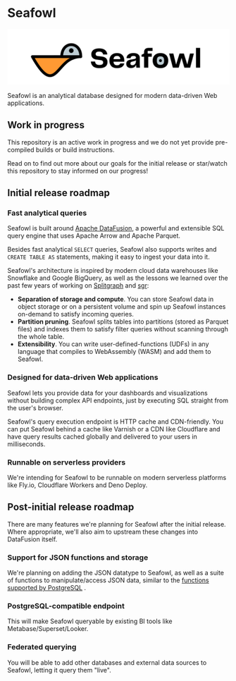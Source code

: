 # Seafowl

![Seafowl](./docs/static/logotype.svg)

Seafowl is an analytical database designed for modern data-driven Web applications.

## Work in progress

This repository is an active work in progress and we do not yet provide pre-compiled builds or build
instructions.

Read on to find out more about our goals for the initial release or star/watch this repository to
stay informed on our progress!

## Initial release roadmap

### Fast analytical queries

Seafowl is built around [Apache DataFusion](https://github.com/apache/arrow-datafusion), a powerful
and extensible SQL query engine that uses Apache Arrow and Apache Parquet.

Besides fast analytical `SELECT` queries, Seafowl also supports writes and `CREATE TABLE AS`
statements, making it easy to ingest your data into it.

Seafowl's architecture is inspired by modern cloud data warehouses like Snowflake and Google
BigQuery, as well as the lessons we learned over the past few years of working on
[Splitgraph](https://www,splitgraph.com/) and [sgr](https://github.com/splitgraph/sgr/):

- **Separation of storage and compute**. You can store Seafowl data in object storage or on a
  persistent volume and spin up Seafowl instances on-demand to satisfy incoming queries.
- **Partition pruning**. Seafowl splits tables into partitions (stored as Parquet files) and indexes
  them to satisfy filter queries without scanning through the whole table.
- **Extensibility**. You can write user-defined-functions (UDFs) in any language that compiles to
  WebAssembly (WASM) and add them to Seafowl.

### Designed for data-driven Web applications

Seafowl lets you provide data for your dashboards and visualizations without building complex API
endpoints, just by executing SQL straight from the user's browser.

Seafowl's query execution endpoint is HTTP cache and CDN-friendly. You can put Seafowl behind a
cache like Varnish or a CDN like Cloudflare and have query results cached globally and delivered to
your users in milliseconds.

### Runnable on serverless providers

We're intending for Seafowl to be runnable on modern serverless platforms like Fly.io, Cloudflare
Workers and Deno Deploy.

## Post-initial release roadmap

There are many features we're planning for Seafowl after the initial release. Where appropriate,
we'll also aim to upstream these changes into DataFusion itself.

### Support for JSON functions and storage

We're planning on adding the JSON datatype to Seafowl, as well as a suite of functions to
manipulate/access JSON data, similar to the
[functions supported by PostgreSQL](https://www.postgresql.org/docs/current/functions-json.html) .

### PostgreSQL-compatible endpoint

This will make Seafowl queryable by existing BI tools like Metabase/Superset/Looker.

### Federated querying

You will be able to add other databases and external data sources to Seafowl, letting it query them
"live".
